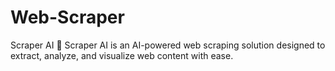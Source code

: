 # Web-Scraper
 Scraper AI 🚀 Scraper AI is an AI-powered web scraping solution designed to extract, analyze, and visualize web content with ease.

